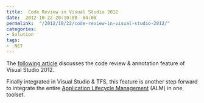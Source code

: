 ```yaml
---
title:  Code Review in Visual Studio 2012
date:  2012-10-22 20:10:00 -04:00
permalink:  "/2012/10/22/code-review-in-visual-studio-2012/"
categories:
- Solution
tags:
- .NET
---
```

<p>The <a href="http://www.infoq.com/news/2012/10/code-review-visual-studio-2012">following article</a> discusses the code review &amp; annotation feature of Visual Studio 2012.</p>  <p>Finally integrated in Visual Studio &amp; TFS, this feature is another step forward to integrate the entire <a href="http://www.microsoft.com/visualstudio/eng/alm">Application Lifecycle Management</a> (ALM) in one toolset.</p>